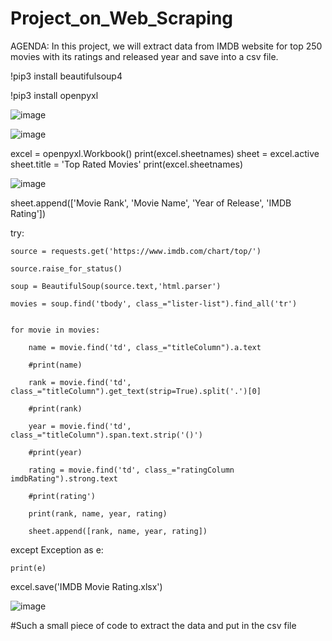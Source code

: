 # Project_on_Web_Scraping
AGENDA: In this project, we will extract data from IMDB website for top 250 movies with its ratings and released year and save into a csv file.

!pip3 install beautifulsoup4

!pip3 install openpyxl

![image](https://user-images.githubusercontent.com/58786546/186845161-3f793667-5ab2-443d-8c46-d2c06dd9b827.png)

![image](https://user-images.githubusercontent.com/58786546/186846261-d3b14c51-18e5-478a-8841-6d0bc972388a.png)


excel = openpyxl.Workbook()
print(excel.sheetnames)
sheet = excel.active
sheet.title = 'Top Rated Movies'
print(excel.sheetnames)

![image](https://user-images.githubusercontent.com/58786546/186846529-f0dc229a-c3d8-4ec2-9a0c-372a6f564f1d.png)

sheet.append(['Movie Rank', 'Movie Name', 'Year of Release', 'IMDB Rating'])

try:

    source = requests.get('https://www.imdb.com/chart/top/')
    
    source.raise_for_status()
    
    soup = BeautifulSoup(source.text,'html.parser')
    
    movies = soup.find('tbody', class_="lister-list").find_all('tr')
    
    
    for movie in movies:
    
        name = movie.find('td', class_="titleColumn").a.text
        
        #print(name)
        
        rank = movie.find('td', class_="titleColumn").get_text(strip=True).split('.')[0]
        
        #print(rank)
        
        year = movie.find('td', class_="titleColumn").span.text.strip('()')
        
        #print(year)
        
        rating = movie.find('td', class_="ratingColumn imdbRating").strong.text
        
        #print(rating')
        
        print(rank, name, year, rating)
        
        sheet.append([rank, name, year, rating])

except Exception as e:

    print(e)
    
excel.save('IMDB Movie Rating.xlsx')

![image](https://user-images.githubusercontent.com/58786546/186846930-5456e063-c1dc-4d95-9879-a76800f398f6.png)

#Such a small piece of code to extract the data and put in the csv file
